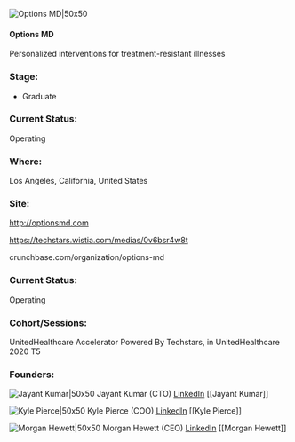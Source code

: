 

![Options MD|50x50](https://apimg.techstars.com/connect/images/image_files/5fc5201644e082463200001a/original/Options_MD_Logo.jpg)

#### Options MD
Personalized interventions for treatment-resistant illnesses

### Stage: 
 - Graduate 

### Current Status: 
Operating

### Where:
Los Angeles, California, United States

### Site:
http://optionsmd.com

https://techstars.wistia.com/medias/0v6bsr4w8t

crunchbase.com/organization/options-md

### Current Status: 
Operating

### Cohort/Sessions: 
UnitedHealthcare Accelerator Powered By Techstars, in UnitedHealthcare 2020 T5

### Founders: 

![Jayant Kumar|50x50]() Jayant Kumar (CTO) [LinkedIn](https://linkedin.com/in/kumarjayant) [[Jayant Kumar]]

![Kyle Pierce|50x50]() Kyle Pierce (COO) [LinkedIn](https://linkedin.com/in/kyle-pierce-11a244b3) [[Kyle Pierce]]

![Morgan Hewett|50x50](https://apimg.techstars.com/connect/images/image_files/5f80c0a444e082334d000018/original/Morgan_Hewett_Headshot_2.jpg) Morgan Hewett (CEO) [LinkedIn](https://linkedin.com/in/morganhewett) [[Morgan Hewett]]


